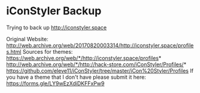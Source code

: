# iConStyler Backup
Trying to back up http://iconstyler.space

Original Website: http://web.archive.org/web/20170820003314/http://iconstyler.space/profiles.html
Sources for themes: https://web.archive.org/web/*/http://iconstyler.space/profiles* http://web.archive.org/web/*/http://hack-store.com/iConStyler/Profiles/* https://github.com/eleve11/iConStyler/tree/master/iCon%20Styler/Profiles
If you have a theme that I don't have please submit it here: https://forms.gle/LY9wEzXdiDKFFxPw9

